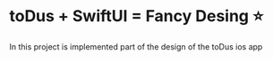 # toDus + SwiftUI = Fancy Desing ⭐️
In this project is implemented part of the design of the toDus ios app
